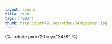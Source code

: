 ```yaml
--- 
layout: sieutv
title: 3438
tags: ["003"]
thumb: http://porn720.net/video/3438/poster.jpg
---
```

{% include porn720 key="3438" %} 
